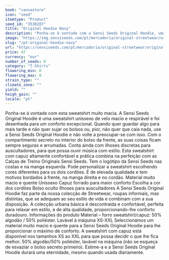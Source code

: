 ```yaml
---
book: "cannastore"
icon: "seed"
itemtype: "Product"
seed_id: "3530207"
title: "Original Hoodie Navy"
description: "Ponha-se à vontade com a Sensi Seeds Original Hoodie, uma sweatshirt unissexo de alta qualidade concebida para se moldar a si. Compre já!"
image: "https://img.sensiseeds.com/pt/mercadoria/original-streetwear/original-hoodie-navy-image.png"
slug: "/pt-original-hoodie-navy"
url: "https://sensiseeds.com/pt/mercadoria/original-streetwear/original-hoodie-navy?a_aid=cannastore"
price: 47
currency: "eur"
number_of_seeds: 0
category: "T-Shirts"
flowering_min: 0
flowering_max: 0
strain_type: ""
climate_zone: ""
yield: ""
heigh_gain: ""
locale: "pt"
---
```

Ponha-se à vontade com esta sweatshirt muito macia. A Sensi Seeds Original Hoodie é uma sweatshirt unissexo de velo macio e respirável e foi desenhada para um conforto excepcional. Quando quer guardar algo para mais tarde e não quer sujar os bolsos ou, pior, não quer que caia nada, use a Sensi Seeds Original Hoodie e não volte a preocupar-se com isso. Com o compartimento secreto no interior do bolso da frente, as suas coisas ficam sempre seguras e arrumadas. Conta ainda com ilhoses discretas para auscultadores, para que possa ouvir música com estilo. Esta sweatshirt com capuz altamente confortável e prática combina na perfeição com as Calças de Treino Originais Sensi Seeds. Tem o logótipo da Sensi Seeds nas costas e na manga esquerda. Pode personalizar a sweatshirt escolhendo cores diferentes para os dois cordões. É de elevada qualidade e tem motivos bordados à frente, na manga direita e no cordão. Material muito macio e quente Unissexo Capuz forrado para maior conforto Escolha a cor dos cordões Bolso oculto Ilhoses para auscultadores A Sensi Seeds Original Hoodie faz parte da nossa colecção de Streetwear, roupas informais, mas distintas, que se adequam ao seu estilo de vida e combinam com a sua disposição. A colecção urbana básica é descontraída e confortável, perfeita para relaxar em estilo, e de alta qualidade, proporcionando-lhe conforto duradouro. Informações do produto Material – forro sweatshirt/capuz: 50% algodão / 50% poliéster. Lavável à máquina XS-XXL Seleccionámos um material muito macio e quente para a Sensi Seeds Original Hoodie para lhe proporcionar o máximo de conforto. A sweatshirt com capuz está disponível nos tamanhos XS ao XXL para que possa decidir o que lhe fica melhor. 50% algodão/50% poliéster, lavável na máquina (não se esqueça de esvaziar o bolso secreto primeiro). Estime-a e a Sensi Seeds Original Hoodie durará uma eternidade, mesmo quando usada diariamente.
